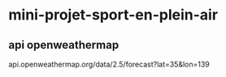 # mini-projet-sport-en-plein-air

## api openweathermap
api.openweathermap.org/data/2.5/forecast?lat=35&lon=139

##
